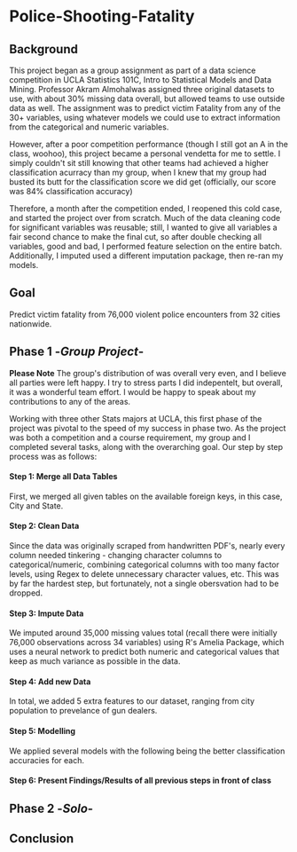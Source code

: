 # Police-Shooting-Fatality

## Background

This project began as a group assignment as part of a data science competition in UCLA Statistics 101C, Intro to Statistical Models and Data Mining. Professor Akram Almohalwas assigned three original datasets to use, with about 30% missing data overall, but allowed teams to use outside data as well. The assignment was to predict victim Fatality from any of the 30+ variables, using whatever models we could use to extract information from the categorical and numeric variables. 

However, after a poor competition performance (though I still got an A in the class, woohoo), this project became a personal vendetta for me to settle. I simply couldn't sit still knowing that other teams had achieved a higher classification acurracy than my group, when I knew that my group had busted its butt for the classification score we did get (officially, our score was 84% classification accuracy)

Therefore, a month after the competition ended, I reopened this cold case, and started the project over from scratch. Much of the data cleaning code for significant variables was reusable; still, I wanted to give all variables a fair second chance to make the final cut, so after double checking all variables, good and bad, I performed feature selection on the entire batch. Additionally, I imputed used a different imputation package, then re-ran my models. 


## Goal

Predict victim fatality from 76,000 violent police encounters from 32 cities nationwide. 

## Phase 1  -*Group Project*-

**Please Note** The group's distribution of was overall very even, and I believe all parties were left happy. I try to stress parts I did indepentelt, but overall, it was a wonderful team effort. I would be happy to speak about my contributions to any of the areas. 

Working with three other Stats majors at UCLA, this first phase of the project was pivotal to the speed of my success in phase two. As the project was both a competition and a course requirement, my group and I completed several tasks, along with the overarching goal. Our step by step process was as follows: 
#### Step 1: Merge all Data Tables 
   First, we merged all given tables on the available foreign keys, in this case, City and State. 
#### Step 2: Clean Data
   Since the data was originally scraped from handwritten PDF's, nearly every column needed tinkering - changing character columns to categorical/numeric,          combining categorical columns with too many factor levels, using Regex to delete unnecessary character values, etc. This was by far the hardest step, but        fortunately, not a single obersvation had to be dropped. 
#### Step 3: Impute Data
   We imputed around 35,000 missing values total (recall there were initially 76,000 observations across 34 variables) using R's Amelia Package, which uses a        neural network to predict both numeric and categorical values that keep as much variance as possible in the data. 
#### Step 4: Add new Data
   In total, we added 5 extra features to our dataset, ranging from city population to prevelance of gun dealers.
#### Step 5: Modelling
   We applied several models with the following being the better classification accuracies for each. 
#### Step 6: Present Findings/Results of all previous steps in front of class

## Phase 2  -*Solo*-




## Conclusion
